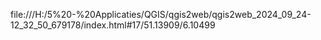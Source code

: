 file:///H:/5%20-%20Applicaties/QGIS/qgis2web/qgis2web_2024_09_24-12_32_50_679178/index.html#17/51.13909/6.10499
